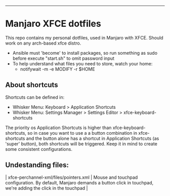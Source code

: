 ---
# Manjaro XFCE dotfiles

This repo contains my personal dotfiles, used in Manjaro with XFCE.
Should work on any arch-based xfce distro.

- Ansible must 'become' to install packages, so run something as sudo before execute "start.sh" to omit password input
- To help understand what files you need to store, watch your home:
  - notifywait -m -e MODIFY -r $HOME

## About shortcuts

Shortcuts can be defined in:
- Whisker Menu: Keyboard > Application Shortcuts
- Whisker Menu: Settings Manager > Settings Editor > xfce-keyboard-shortcuts

The priority os Application Shortcuts is higher than xfce-keyboard-shortcuts, so in case you want to use a a button combination in xfce-shortcuts and the button alone has a shortcut in Application Shortcuts (as 'super' button), both shortcuts will be triggered. Keep it in mind to create some consistent configurations.

## Undestanding files:

| xfce-perchannel-xml/files/pointers.xml | Mouse and touchpad configuration. By default, Manjaro demands a button click in touchpad, we're adding the click in the touchpad |
 






